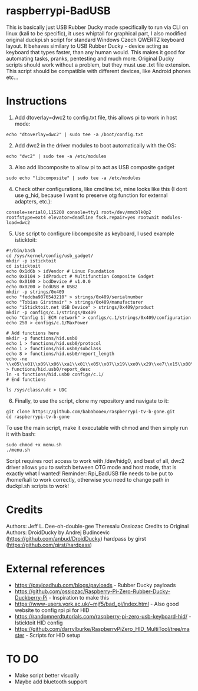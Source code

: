 # raspberrypi-BadUSB
This is basically just USB Rubber Ducky made specifically to run via CLI on linux (kali to be specific), it uses whiptail for graphical part, I also modified original duckpi.sh script for standard Windows Czech QWERTZ keyboard layout. It behaves similary to USB Rubber Ducky - device acting as keyboard that types faster, than any human would. This makes it good for automating tasks, pranks, pentesting and much more. Original Ducky scripts should work without a problem, but they must use .txt file extension. This script should be compatible with different devices, like Android phones etc...
# Instructions 
1. Add dtoverlay=dwc2 to config.txt file, this allows pi to work in host mode:
```
echo "dtoverlay=dwc2" | sudo tee -a /boot/config.txt
```
2. Add dwc2 in the driver modules to boot automatically with the OS:
```
echo "dwc2" | sudo tee -a /etc/modules
```
3. Also add libcomposite to allow pi to act as USB composite gadget
```
sudo echo "libcomposite" | sudo tee -a /etc/modules
```
4. Check other configurations, like cmdline.txt, mine looks like this (I dont use g_hid, because I want to preserve otg function for external adapters, etc.):
```
console=serial0,115200 console=tty1 root=/dev/mmcblk0p2 rootfstype=ext4 elevator=deadline fsck.repair=yes rootwait modules-load=dwc2
```
5. Use script to configure libcomposite as keyboard, I used example isticktoit:
```  
#!/bin/bash
cd /sys/kernel/config/usb_gadget/
mkdir -p isticktoit
cd isticktoit
echo 0x1d6b > idVendor # Linux Foundation
echo 0x0104 > idProduct # Multifunction Composite Gadget
echo 0x0100 > bcdDevice # v1.0.0
echo 0x0200 > bcdUSB # USB2
mkdir -p strings/0x409
echo "fedcba9876543210" > strings/0x409/serialnumber
echo "Tobias Girstmair" > strings/0x409/manufacturer
echo "iSticktoit.net USB Device" > strings/0x409/product
mkdir -p configs/c.1/strings/0x409
echo "Config 1: ECM network" > configs/c.1/strings/0x409/configuration
echo 250 > configs/c.1/MaxPower

# Add functions here
mkdir -p functions/hid.usb0
echo 1 > functions/hid.usb0/protocol
echo 1 > functions/hid.usb0/subclass
echo 8 > functions/hid.usb0/report_length
echo -ne \\x05\\x01\\x09\\x06\\xa1\\x01\\x05\\x07\\x19\\xe0\\x29\\xe7\\x15\\x00\\x25\\x01\\x75\\x01\\x95\\x08\\x81\\x02\\x95\\x01\\x75\\x08\\x81\\x03\\x95\\x05\\x75\\x01\\x05\\x08\\x19\\x01\\x29\\x05\\x91\\x02\\x95\\x01\\x75\\x03\\x91\\x03\\x95\\x06\\x75\\x08\\x15\\x00\\x25\\x65\\x05\\x07\\x19\\x00\\x29\\x65\\x81\\x00\\xc0 > functions/hid.usb0/report_desc
ln -s functions/hid.usb0 configs/c.1/
# End functions

ls /sys/class/udc > UDC
```
6. Finally, to use the script, clone my repository and navigate to it:
```
git clone https://github.com/bababooex/raspberrypi-tv-b-gone.git
cd raspberrypi-tv-b-gone
```
To use the main script, make it executable with chmod and then simply run it with bash:
```
sudo chmod +x menu.sh
./menu.sh
```
Script requires root access to work with /dev/hidg0, and best of all, dwc2 driver allows you to switch between OTG mode and host mode, that is exactly what I wanted!                    Reminder: Rpi_BadUSB file needs to be put to /home/kali to work correctly, otherwise you need to change path in duckpi.sh scripts to work! 
# Credits 
Authors: Jeff L. Dee-oh-double-gee Theresalu Ossiozac
Credits to Original Authors: DroidDucky by Andrej Budincevic (https://github.com/anbud/DroidDucky) hardpass by girst (https://github.com/girst/hardpass)
# External references
- https://payloadhub.com/blogs/payloads - Rubber Ducky payloads
- https://github.com/ossiozac/Raspberry-Pi-Zero-Rubber-Ducky-Duckberry-Pi - Inspiration to make this
- https://www-users.york.ac.uk/~mjf5/bad_pi/index.html - Also good website to config rpi pi for HID
- https://randomnerdtutorials.com/raspberry-pi-zero-usb-keyboard-hid/ - Isticktoit HID config
- https://github.com/darrylburke/RaspberryPiZero_HID_MultiTool/tree/master - Scripts for HID setup
# TO DO
- Make script better visually
- Maybe add bluetooth support
